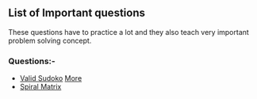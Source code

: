 ## List of Important questions

These questions have to practice a lot and they also teach very important problem 
solving concept.

### Questions:-
- [Valid Sudoko](ValidSudoko.java) [More](https://leetcode.com/problems/valid-sudoku/discuss/15464/My-short-solution-by-C%2B%2B.-O(n2))
- [Spiral Matrix](SpiralMatrix.java)

